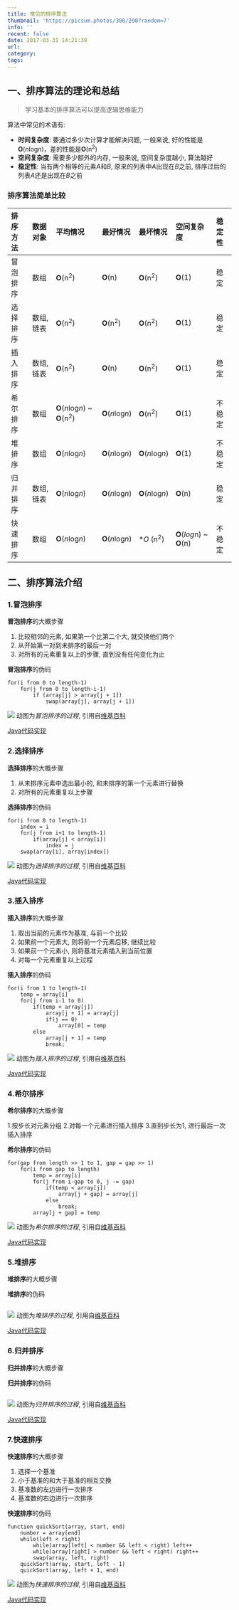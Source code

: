 ```yaml
---
title: 常见的排序算法
thumbnail: 'https://picsum.photos/300/200?random=7'
info: ''
recent: false
date: 2017-03-31 14:21:39
url:
category:
tags:
---
```


## 一、排序算法的理论和总结

> 学习基本的排序算法可以提高逻辑思维能力

算法中常见的术语有: 

- **时间复杂度**: 要通过多少次计算才能解决问题, 一般来说, 好的性能是**O**(*n*log*n*)，差的性能是**O**(n<sup>2</sup>)
- **空间复杂度**: 需要多少额外的内存, 一般来说, 空间复杂度越小, 算法越好
- **稳定性**: 当有两个相等的元素*A*和*B*, 原来的列表中*A*出现在*B*之前, 排序过后的列表*A*还是出现在*B*之前

### 排序算法简单比较

|排序方法|数据对象|平均情况|最好情况|最坏情况|空间复杂度|稳定性|
|:-------|:-------|:-------|:-------|:-------|:---------|:-----|
|冒泡排序|数组|**O**(n<sup>2</sup>)|**O**(n)|**O**(n<sup>2</sup>)|**O**(1)|稳定|
|选择排序|数组, 链表|**O**(n<sup>2</sup>)|**O**(n<sup>2</sup>)|**O**(n<sup>2</sup>)|**O**(1)|稳定|
|插入排序|数组, 链表|**O**(n<sup>2</sup>)|**O**(n)|**O**(n<sup>2</sup>)|**O**(1)|稳定|
|希尔排序|数组|**O**(*n*log*n*) ~ **O**(n<sup>2</sup>)|**O**(*n*log*n*)|**O**(n<sup>2</sup>)|**O**(1)|不稳定|
|堆排序  |数组|**O**(*n*log*n*)|**O**(*n*log*n*)|**O**(*n*log*n*)|**O**(1)|不稳定|
|归并排序|数组, 链表|**O**(*n*log*n*)|**O**(*n*log*n*)|**O**(*n*log*n*)|**O**(n)|稳定|
|快速排序|数组|**O**(*n*log*n*)|**O**(*n*log*n*)|**O* (n<sup>2</sup>)|**O**(*log*n) ~ **O**(n)|不稳定|

## 二、排序算法介绍

### 1.冒泡排序

**冒泡排序**的大概步骤

1. 比较相邻的元素, 如果第一个比第二个大, 就交换他们两个
2. 从开始第一对到未排序的最后一对
3. 对所有的元素重复以上的步骤, 直到没有任何变化为止

**冒泡排序**的伪码

```
for(i from 0 to length-1)
    for(j from 0 to length-i-1)
        if (array[j] > array[j + 1])
            swap(array[j], array[j + 1])
```

![](https://upload.wikimedia.org/wikipedia/commons/3/37/Bubble_sort_animation.gif)
动图为*冒泡排序的过程*, 引用自[维基百科](https://zh.wikipedia.org/wiki/%E5%86%92%E6%B3%A1%E6%8E%92%E5%BA%8F)

[Java代码实现](https://github.com/greenfit/Learn/blob/master/SortingAlgorithm/src/java/BubbleSort.java)

### 2.选择排序

**选择排序**的大概步骤

1. 从未排序元素中选出最小的, 和未排序的第一个元素进行替换
2. 对所有的元素重复以上步骤

**选择排序**的伪码

```
for(i from 0 to length-1)
	index = i
	for(j from i+1 to length-1)
		if(array[j] < array[i])
			index = j
	swap(array[i], array[index])
```

![](https://upload.wikimedia.org/wikipedia/commons/b/b0/Selection_sort_animation.gif)
动图为*选择排序的过程*, 引用自[维基百科](https://zh.wikipedia.org/wiki/%E9%80%89%E6%8B%A9%E6%8E%92%E5%BA%8F)

[Java代码实现](https://github.com/greenfit/Learn/blob/master/SortingAlgorithm/src/java/SelectionSort.java)

### 3.插入排序

**插入排序**的大概步骤

1. 取出当前的元素作为基准, 与前一个比较
2. 如果前一个元素大, 则将前一个元素后移, 继续比较
3. 如果前一个元素小, 则将基准元素插入到当前位置
4. 对每一个元素重复以上过程

**插入排序**的伪码

```
for(i from 1 to length-1)
    temp = array[i]
    for(j from i-1 to 0)
        if(temp < array[j])
            array[j + 1] = array[j]
            if(j == 0)
                array[0] = temp
        else
            array[j + 1] = temp
            break;
```

![](https://upload.wikimedia.org/wikipedia/commons/2/25/Insertion_sort_animation.gif)
动图为*插入排序的过程*, 引用自[维基百科](https://zh.wikipedia.org/wiki/%E6%8F%92%E5%85%A5%E6%8E%92%E5%BA%8F)

[Java代码实现](https://github.com/greenfit/Learn/blob/master/SortingAlgorithm/src/java/InsertionSort.java)

### 4.希尔排序

**希尔排序**的大概步骤

1.按步长对元素分组
2.对每一个元素进行插入排序
3.直到步长为1, 进行最后一次插入排序

**希尔排序**的伪码

```
for(gap from length >> 1 to 1, gap = gap >> 1) 
	for(i from gap to length)
	    temp = array[i]
	    for(j from i-gap to 0, j -= gap)
	        if(temp < array[j])
	            array[j + gap] = array[j]
	        else
	            break;
	    array[j + gap] = temp
```

![](https://upload.wikimedia.org/wikipedia/commons/d/d8/Sorting_shellsort_anim.gif)
动图为*希尔排序的过程*, 引用自[维基百科](https://zh.wikipedia.org/wiki/%E5%B8%8C%E5%B0%94%E6%8E%92%E5%BA%8F)

[Java代码实现](https://github.com/greenfit/Learn/blob/master/SortingAlgorithm/src/java/ShellSort.java)

### 5.堆排序

**堆排序**的大概步骤


**堆排序**的伪码

```

```

![](https://upload.wikimedia.org/wikipedia/commons/1/1b/Sorting_heapsort_anim.gif)
动图为*堆排序的过程*, 引用自[维基百科](https://zh.wikipedia.org/wiki/%E5%A0%86%E6%8E%92%E5%BA%8F)

[Java代码实现](https://github.com/greenfit/Learn/blob/master/SortingAlgorithm/src/java/HeapSort.java)

### 6.归并排序

**归并排序**的大概步骤


**归并排序**的伪码

```

```

![](https://upload.wikimedia.org/wikipedia/commons/thumb/c/c5/Merge_sort_animation2.gif/220px-Merge_sort_animation2.gif)
动图为*归并排序的过程*, 引用自[维基百科](https://zh.wikipedia.org/wiki/%E5%BD%92%E5%B9%B6%E6%8E%92%E5%BA%8F)

[Java代码实现](https://github.com/greenfit/Learn/blob/master/SortingAlgorithm/src/java/MergeSort.java)

### 7.快速排序

**快速排序**的大概步骤

1. 选择一个基准
2. 小于基准的和大于基准的相互交换
3. 基准数的左边进行一次排序
4. 基准数的右边进行一次排序

**快速排序**的伪码

```
function quickSort(array, start, end)
    number = array[end]
    while(left < right)
        while(array[left] < number && left < right) left++
        while(array[right] > number && left < right) right++
        swap(array, left, right)
    quickSort(array, start, left - 1)
    quickSort(array, left + 1, end)
```

![](https://upload.wikimedia.org/wikipedia/commons/6/6a/Sorting_quicksort_anim.gif)
动图为*快速排序的过程*, 引用自[维基百科](https://zh.wikipedia.org/wiki/%E5%BF%AB%E9%80%9F%E6%8E%92%E5%BA%8F)

[Java代码实现](https://github.com/greenfit/Learn/blob/master/SortingAlgorithm/src/java/QuickSort.java)
